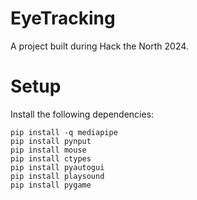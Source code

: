 # EyeTracking
A project built during Hack the North 2024.

# Setup
Install the following dependencies:
```
pip install -q mediapipe
pip install pynput
pip install mouse
pip install ctypes
pip install pyautogui
pip install playsound
pip install pygame
```
